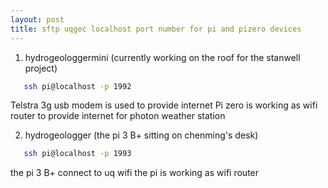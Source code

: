 ```yaml
---
layout: post
title: sftp uqgec localhost port number for pi and pizero devices
---
```


1. hydrogeologgermini (currently working on the roof for the stanwell project)
```bash
   ssh pi@localhost -p 1992
```
Telstra 3g usb modem is used to provide internet
Pi zero is working as wifi router to provide internet for photon weather station
   

2. hydrogeologger (the pi 3 B+ sitting on chenming's desk)
```bash
   ssh pi@localhost -p 1993
```
the pi 3 B+ connect to uq wifi
the pi is working as wifi router

  

